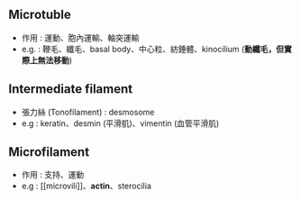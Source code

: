 ## Microtuble
- 作用 : 運動、胞內運輸、軸突運輸
- e.g. : 鞭毛、纖毛、basal body、中心粒、紡錘體、kinocilium (**動纖毛，但實際上無法移動**)
## Intermediate filament
- 張力絲 (Tonofilament) : desmosome
- e.g : keratin、desmin (平滑肌)、vimentin (血管平滑肌)
## Microfilament
- 作用 : 支持、運動
- e.g : [[microvili]]、**actin**、sterocilia
